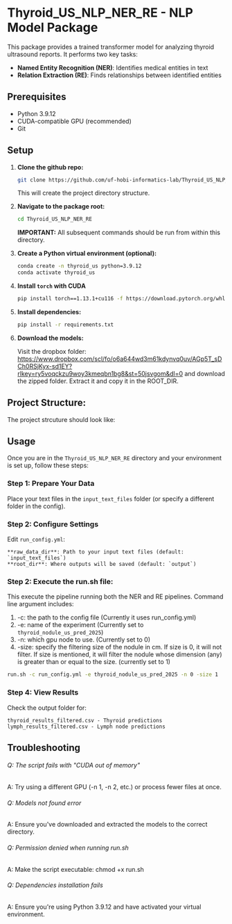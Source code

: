# Thyroid_US_NLP_NER_RE - NLP Model Package

This package provides a trained transformer model for analyzing thyroid ultrasound reports. It performs two key tasks:
- **Named Entity Recognition (NER)**: Identifies medical entities in text
- **Relation Extraction (RE)**: Finds relationships between identified entities

## Prerequisites

- Python 3.9.12
- CUDA-compatible GPU (recommended)
- Git

## Setup

1.  **Clone the github repo:** 
    ```bash
    git clone https://github.com/uf-hobi-informatics-lab/Thyroid_US_NLP_NER_RE.git
    ```
    This will create the project directory structure.

2.  **Navigate to the package root:**
    ```bash
    cd Thyroid_US_NLP_NER_RE
    ```
    **IMPORTANT:** All subsequent commands should be run from within this directory.

3.  **Create a Python virtual environment (optional):**
    ```bash
    conda create -n thyroid_us python=3.9.12
    conda activate thyroid_us
    ```

4. **Install `torch` with CUDA**
    ```bash 
    pip install torch==1.13.1+cu116 -f https://download.pytorch.org/whl/torch_stable.html
    ```

5.  **Install dependencies:**
    ```bash
    pip install -r requirements.txt
    ```

6. **Download the models:**

    Visit the dropbox folder: https://www.dropbox.com/scl/fo/o6a644wd3m61kdynvq0uv/AGp5T_sDCh0RSjKyx-sd1EY?rlkey=ry5voqckzu9woy3kmeqbn1bg8&st=50jsvgom&dl=0 and download the zipped folder. 
    Extract it and copy it in the ROOT_DIR.

## Project Structure:

The project strcuture should look like:


## Usage
Once you are in the `Thyroid_US_NLP_NER_RE` directory and your environment is set up, follow these steps:

### Step 1: Prepare Your Data 
Place your text files in the `input_text_files` folder (or specify a different folder in the config). 

### Step 2: Configure Settings 

Edit `run_config.yml`: 

    **raw_data_dir**: Path to your input text files (default: `input_text_files`)
    **root_dir**: Where outputs will be saved (default: `output`)
     
### Step 2: Execute the run.sh file:

This execute the pipeline running both the NER and RE pipelines.
Command line argument includes:
1. -c: the path to the config file (Currently it uses run_config.yml)
2. -e: name of the experiment (Currently set to `thyroid_nodule_us_pred_2025`)
3. -n: which gpu node to use. (Currently set to 0)
4. -size: specify the filtering size of the nodule in cm. If size is 0, it will not filter. If size is mentioned, it will filter the nodule whose dimension (any) is greater than or equal to the size. (currently set to 1)

```bash
run.sh -c run_config.yml -e thyroid_nodule_us_pred_2025 -n 0 -size 1
```     

### Step 4: View Results 

Check the output folder for: 

    thyroid_results_filtered.csv - Thyroid predictions
    lymph_results_filtered.csv - Lymph node predictions
     

## Troubleshooting 

###### Q: The script fails with "CUDA out of memory"
A: Try using a different GPU (-n 1, -n 2, etc.) or process fewer files at once. 

###### Q: Models not found error
A: Ensure you've downloaded and extracted the models to the correct directory. 

###### Q: Permission denied when running run.sh
A: Make the script executable: chmod +x run.sh 

###### Q: Dependencies installation fails
A: Ensure you're using Python 3.9.12 and have activated your virtual environment. 